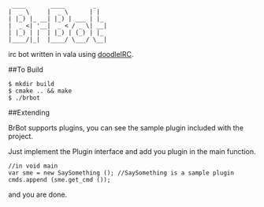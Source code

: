     ____       ____        _
    |  _ \     |  _ \      | |
    | |_) |_ __| |_) | ___ | |_
    |  _ <| '__|  _ < / _ \| __|
    | |_) | |  | |_) | (_) | |_
    |____/|_|  |____/ \___/ \__|

irc bot written in vala using [doodleIRC](https://github.com/voldyman/doodleIRC).

##To Build

    $ mkdir build
    $ cmake .. && make
    $ ./brbot

##Extending

BrBot supports plugins, you can see the sample plugin included with the project.

Just implement the Plugin interface and add you plugin in the main function.

    //in void main
    var sme = new SaySomething (); //SaySomething is a sample plugin
    cmds.append (sme.get_cmd ());

and you are done.
